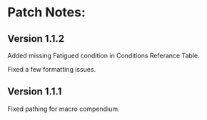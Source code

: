 # Patch Notes:

## Version 1.1.2
Added missing Fatigued condition in Conditions Referance Table.

Fixed a few formatting issues.

## Version 1.1.1
Fixed pathing for macro compendium.
